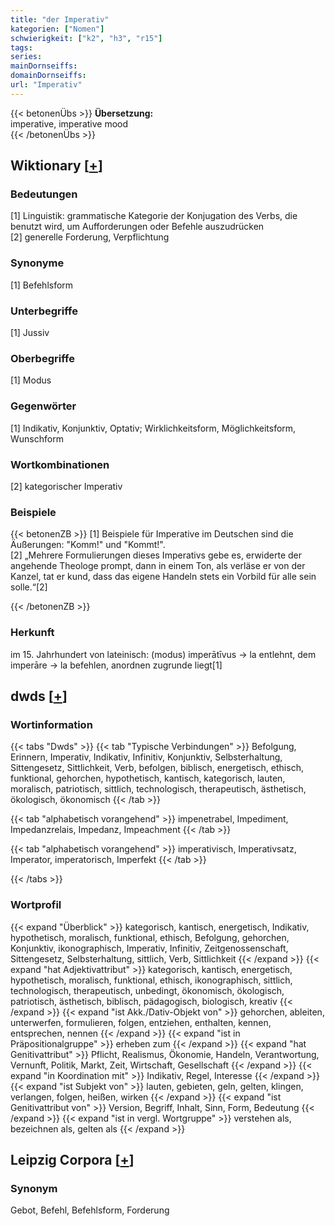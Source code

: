 ```yaml
---
title: "der Imperativ"
kategorien: ["Nomen"]
schwierigkeit: ["k2", "h3", "r15"]
tags:
series:
mainDornseiffs:
domainDornseiffs:
url: "Imperativ"
---
```


{{< betonenÜbs >}}
**Übersetzung:**  
imperative, imperative mood  
{{< /betonenÜbs >}}

## Wiktionary [[+](https://de.wiktionary.org/wiki/Imperativ)]

### Bedeutungen
[1] Linguistik: grammatische Kategorie der Konjugation des Verbs, die benutzt wird, um Aufforderungen oder Befehle auszudrücken  
[2] generelle Forderung, Verpflichtung  

### Synonyme
[1] Befehlsform  

### Unterbegriffe
[1] Jussiv  

### Oberbegriffe
[1] Modus  

### Gegenwörter
[1] Indikativ, Konjunktiv, Optativ; Wirklichkeitsform, Möglichkeitsform, Wunschform  

### Wortkombinationen
[2] kategorischer Imperativ  

### Beispiele
{{< betonenZB >}}
[1] Beispiele für Imperative im Deutschen sind die Äußerungen: "Komm!" und "Kommt!".  
[2] „Mehrere Formulierungen dieses Imperativs gebe es, erwiderte der angehende Theologe prompt, dann in einem Ton, als verläse er von der Kanzel, tat er kund, dass das eigene Handeln stets ein Vorbild für alle sein solle.“[2]  

{{< /betonenZB >}}
### Herkunft
im 15. Jahrhundert von lateinisch: (modus) imperātīvus → la entlehnt, dem imperāre → la befehlen, anordnen zugrunde liegt[1]  



## dwds [[+](https://www.dwds.de/wb/Imperativ)]

### Wortinformation
{{< tabs "Dwds" >}}
{{< tab "Typische Verbindungen" >}}
Befolgung, Erinnern, Imperativ, Indikativ, Infinitiv, Konjunktiv, Selbsterhaltung, Sittengesetz, Sittlichkeit, Verb, befolgen, biblisch, energetisch, ethisch, funktional, gehorchen, hypothetisch, kantisch, kategorisch, lauten, moralisch, patriotisch, sittlich, technologisch, therapeutisch, ästhetisch, ökologisch, ökonomisch
{{< /tab >}}

{{< tab "alphabetisch vorangehend" >}}
impenetrabel, Impediment, Impedanzrelais, Impedanz, Impeachment
{{< /tab >}}

{{< tab "alphabetisch vorangehend" >}}
imperativisch, Imperativsatz, Imperator, imperatorisch, Imperfekt
{{< /tab >}}

{{< /tabs >}}

### Wortprofil
{{< expand "Überblick" >}} kategorisch, kantisch, energetisch, Indikativ, hypothetisch, moralisch, funktional, ethisch, Befolgung, gehorchen, Konjunktiv, ikonographisch, Imperativ, Infinitiv, Zeitgenossenschaft, Sittengesetz, Selbsterhaltung, sittlich, Verb, Sittlichkeit {{< /expand >}}
{{< expand "hat Adjektivattribut" >}} kategorisch, kantisch, energetisch, hypothetisch, moralisch, funktional, ethisch, ikonographisch, sittlich, technologisch, therapeutisch, unbedingt, ökonomisch, ökologisch, patriotisch, ästhetisch, biblisch, pädagogisch, biologisch, kreativ {{< /expand >}}
{{< expand "ist Akk./Dativ-Objekt von" >}} gehorchen, ableiten, unterwerfen, formulieren, folgen, entziehen, enthalten, kennen, entsprechen, nennen {{< /expand >}}
{{< expand "ist in Präpositionalgruppe" >}} erheben zum {{< /expand >}}
{{< expand "hat Genitivattribut" >}} Pflicht, Realismus, Ökonomie, Handeln, Verantwortung, Vernunft, Politik, Markt, Zeit, Wirtschaft, Gesellschaft {{< /expand >}}
{{< expand "in Koordination mit" >}} Indikativ, Regel, Interesse {{< /expand >}}
{{< expand "ist Subjekt von" >}} lauten, gebieten, geln, gelten, klingen, verlangen, folgen, heißen, wirken {{< /expand >}}
{{< expand "ist Genitivattribut von" >}} Version, Begriff, Inhalt, Sinn, Form, Bedeutung {{< /expand >}}
{{< expand "ist in vergl. Wortgruppe" >}} verstehen als, bezeichnen als, gelten als {{< /expand >}}

## Leipzig Corpora [[+](https://corpora.uni-leipzig.de/en/res?word=Imperativ&corpusId=deu_newscrawl-public_2018)]


### Synonym
Gebot, Befehl, Befehlsform, Forderung

